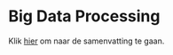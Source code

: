 # Big Data Processing

Klik [hier](Samenvatting/samenvatting-big-data-processing.pdf) om naar de samenvatting te gaan.
